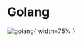 # Golang

![golang](https://miro.medium.com/v2/resize:fit:1400/0*SoqCeEz9EctJBXKw.png){ width=75% }

 


